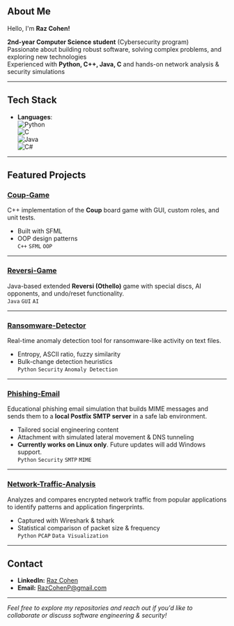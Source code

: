 ## About Me

Hello, I'm **Raz Cohen!**

**2nd-year Computer Science student** (Cybersecurity program)  
Passionate about building robust software, solving complex problems, and exploring new technologies  
Experienced with **Python, C++, Java, C** and hands-on network analysis & security simulations

---

## Tech Stack

- **Languages**:  
  ![Python](https://img.shields.io/badge/Python-3776AB?style=for-the-badge&logo=python&logoColor=white)  
  ![C](https://img.shields.io/badge/C-A8B9CC?style=for-the-badge&logo=c&logoColor=white)  
  ![Java](https://img.shields.io/badge/Java-007396?style=for-the-badge&logo=java&logoColor=white)  
  ![C#](https://img.shields.io/badge/C%23-239120?style=for-the-badge&logo=c-sharp&logoColor=white)
  
---

## Featured Projects

### [Coup-Game](https://github.com/Raz99/Coup-Game)
C++ implementation of the **Coup** board game with GUI, custom roles, and unit tests.  
- Built with SFML  
- OOP design patterns  
`C++` `SFML` `OOP`  

---

### [Reversi-Game](https://github.com/Raz99/Reversi-Game)
Java-based extended **Reversi (Othello)** game with special discs, AI opponents, and undo/reset functionality.  
`Java` `GUI` `AI`  

---

### [Ransomware-Detector](https://github.com/Raz99/Ransomware-Detector)
Real-time anomaly detection tool for ransomware-like activity on text files.  
- Entropy, ASCII ratio, fuzzy similarity  
- Bulk-change detection heuristics  
`Python` `Security` `Anomaly Detection`  

---

### [Phishing-Email](https://github.com/Raz99/Phishing-Email)
Educational phishing email simulation that builds MIME messages and sends them to a **local Postfix SMTP server** in a safe lab environment.  
- Tailored social engineering content  
- Attachment with simulated lateral movement & DNS tunneling  
- **Currently works on Linux only**. Future updates will add Windows support.  
`Python` `Security` `SMTP` `MIME`  

---

### [Network-Traffic-Analysis](https://github.com/Raz99/Network-Traffic-Analysis)
Analyzes and compares encrypted network traffic from popular applications to identify patterns and application fingerprints.  
- Captured with Wireshark & tshark  
- Statistical comparison of packet size & frequency  
`Python` `PCAP` `Data Visualization`  

---

## Contact
- **LinkedIn:** [Raz Cohen](https://www.linkedin.com/in/raz-cohen-p/)
- **Email:** RazCohenP@gmail.com

---
*Feel free to explore my repositories and reach out if you'd like to collaborate or discuss software engineering & security!*  

